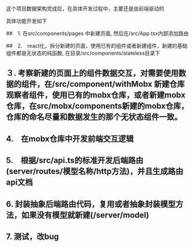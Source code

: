 这个项目数据架构完成后，在具体开发过程中，主要还是由前端驱动的

具体功能开发如下

##　1. 在src/components/pages 中新建页面, 然后在/src/App.tsx内部添加路由

##　2.　react化，拆分新建的页面，使用已有的组件或者新建组件，新建的基础组件都是无状态的纯函数, 在目录/src/components/stateless目录下

## ３. 考察新建的页面上的组件数据交互，对需要使用数据的组件，在/src/component/withMobx 新建仓库观察者组件，使用已有的mobx仓库，或者新建mobx仓库，在src/mobx/components新建的mobx仓库，　仓库的命名尽量和数据发生的那个无状态组件一致。

## 4.　在mobx仓库中开发前端交互逻辑

## 5.　根据/src/api.ts的标准开发后端路由(server/routes/模型名称/http方法)，并且生成路由api文档

## 6. 封装抽象后端路由代码，复用或者抽象封装模型方法，如果没有模型就新建(/server/model)

## 7. 测试，改bug





